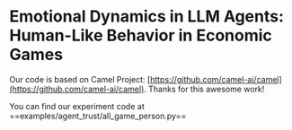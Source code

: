 


# Emotional Dynamics in LLM Agents: Human-Like Behavior in Economic Games



Our code is based on Camel Project: [https://github.com/camel-ai/camel](https://github.com/camel-ai/camel). Thanks for this awesome work!

You can find our experiment code at ==examples/agent_trust/all_game_person.py==
